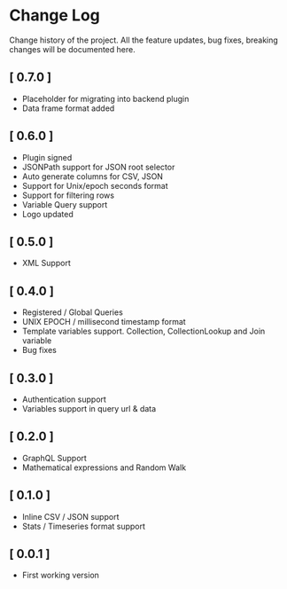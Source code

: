 # Change Log

Change history of the project. All the feature updates, bug fixes, breaking changes will be documented here.

## [ 0.7.0 ]

- Placeholder for migrating into backend plugin
- Data frame format added

## [ 0.6.0 ]

- Plugin signed
- JSONPath support for JSON root selector
- Auto generate columns for CSV, JSON
- Support for Unix/epoch seconds format
- Support for filtering rows
- Variable Query support
- Logo updated

## [ 0.5.0 ]

- XML Support

## [ 0.4.0 ]

- Registered / Global Queries
- UNIX EPOCH / millisecond timestamp format
- Template variables support. Collection, CollectionLookup and Join variable
- Bug fixes

## [ 0.3.0 ]

- Authentication support
- Variables support in query url & data

## [ 0.2.0 ]

- GraphQL Support
- Mathematical expressions and Random Walk

## [ 0.1.0 ]

- Inline CSV / JSON support
- Stats / Timeseries format support

## [ 0.0.1 ]

- First working version
